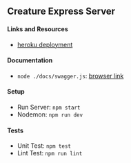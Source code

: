 ## Creature Express Server

#### Links and Resources
- [heroku deployment](https://express-server-madisonstehle.herokuapp.com/)


#### Documentation
- `node ./docs/swagger.js`: [browser link](https://express-server-madisonstehle.herokuapp.com/api-docs)


#### Setup
- Run Server: `npm start`
- Nodemon: `npm run dev`


#### Tests
- Unit Test: `npm test`
- Lint Test: `npm run lint`